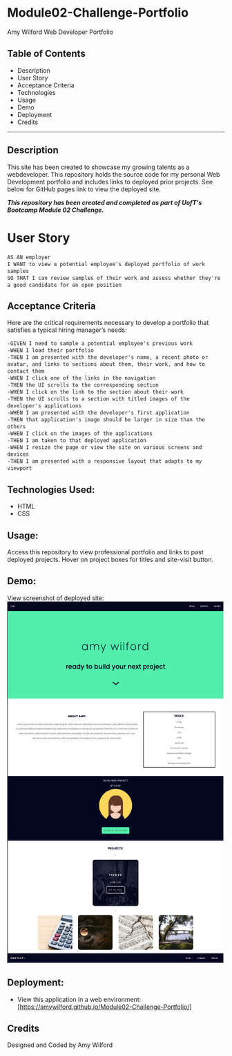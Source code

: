 # Module02-Challenge-Portfolio

Amy Wilford Web Developer Portfolio

## Table of Contents

- Description
- User Story
- Acceptance Criteria
- Technologies
- Usage
- Demo
- Deployment
- Credits

---

## Description

This site has been created to showcase my growing talents as a webdeveloper. This repository holds the source code for my personal Web Development portfolio and includes links to deployed prior projects. See below for GitHub pages link to view the deployed site.

**_This repository has been created and completed as part of UofT's Bootcamp Module 02 Challenge._**

# User Story

```
AS AN employer
I WANT to view a potential employee's deployed portfolio of work samples
SO THAT I can review samples of their work and assess whether they're a good candidate for an open position
```

## Acceptance Criteria

Here are the critical requirements necessary to develop a portfolio that satisfies a typical hiring manager’s needs:

```
-GIVEN I need to sample a potential employee's previous work
-WHEN I load their portfolio
-THEN I am presented with the developer's name, a recent photo or avatar, and links to sections about them, their work, and how to contact them
-WHEN I click one of the links in the navigation
-THEN the UI scrolls to the corresponding section
-WHEN I click on the link to the section about their work
-THEN the UI scrolls to a section with titled images of the developer's applications
-WHEN I am presented with the developer's first application
-THEN that application's image should be larger in size than the others
-WHEN I click on the images of the applications
-THEN I am taken to that deployed application
-WHEN I resize the page or view the site on various screens and devices
-THEN I am presented with a responsive layout that adapts to my viewport
```

## Technologies Used:

- HTML
- CSS

## Usage:

Access this repository to view professional portfolio and links to past deployed projects. Hover on project boxes for titles and site-visit button.

## Demo:

View screenshot of deployed site: <img src="assets/images/PortfolioSite-Image-Sample.png" alt="Visual of deployed site"/>

## Deployment:

- View this application in a web environment: [https://amywilford.github.io/Module02-Challenge-Portfolio/]

## Credits

Designed and Coded by Amy Wilford
